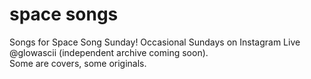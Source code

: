 # space songs
Songs for Space Song Sunday! Occasional Sundays on Instagram Live @glowascii (independent archive coming soon).  
Some are covers, some originals.
